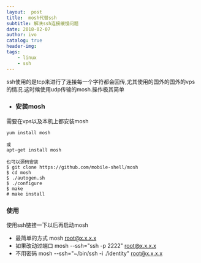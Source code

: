 ```yaml
---
layout:  post
title:  mosh代替ssh
subtitle: 解决ssh连接缓慢问题
date: 2018-02-07
author: ivo
catalog: true
header-img:
tags:
    - linux
    - ssh
---
```

ssh使用的是tcp来进行了连接每一个字符都会回传,尤其使用的国外的国外的vps的情况.这时候使用udp传输的mosh.操作极其简单

- ### 安装mosh
需要在vps以及本机上都安装mosh
```
yum install mosh

或
apt-get install mosh

也可以源码安装
$ git clone https://github.com/mobile-shell/mosh
$ cd mosh
$ ./autogen.sh
$ ./configure
$ make
# make install
```

### 使用
使用ssh链接一下以后再启动mosh
- 最简单的方式 mosh root@x.x.x.x
- 如果改动过端口  mosh --ssh="ssh -p 2222" root@x.x.x.x
- 不用密码  mosh --ssh="~/bin/ssh -i ./identity" root@x.x.x.x


